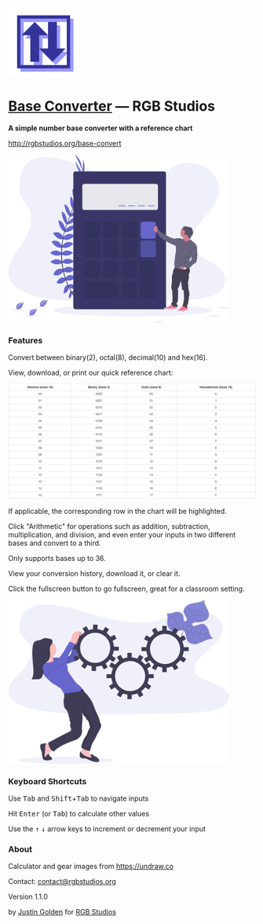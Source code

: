 <img src="img/logo-alt.svg" width="144px">

# [Base Converter](http://rgbstudios.org/base-convert) &mdash; RGB Studios

**A simple number base converter with a reference chart**

http://rgbstudios.org/base-convert

<img src="img/calculator.svg" width="450px">

### Features

Convert between binary(2), octal(8), decimal(10) and hex(16).

View, download, or print our quick reference chart:

<img src="img/chart.png">

If applicable, the corresponding row in the chart will be highlighted.

Click "Arithmetic" for operations such as addition, subtraction, multiplication, and division, and even enter your inputs in two different bases and convert to a third.

Only supports bases up to 36.

View your conversion history, download it, or clear it.

Click the fullscreen button to go fullscreen, great for a classroom setting.

<img src="img/in_progress.svg" width="450px">

### Keyboard Shortcuts

Use <kbd>Tab</kbd> and <kbd>Shift</kbd>+<kbd>Tab</kbd> to navigate inputs

Hit <kbd>Enter</kbd> (or <kbd>Tab</kbd>) to calculate other values

Use the <kbd>&uarr;</i></kbd> <kbd>&darr;</i></kbd> arrow keys to increment or decrement your input

### About

Calculator and gear images from https://undraw.co

Contact: [contact@rgbstudios.org](mailto:contact@rgbstudios.org)

Version 1.1.0

by [Justin Golden](https://justingolden21.github.io) for [RGB Studios](https://rgbstudios.org)
